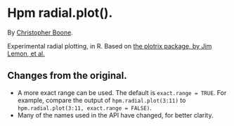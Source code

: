 # Hpm radial.plot(). #

By [Christopher Boone][1].

Experimental radial plotting, in R. Based on [the plotrix package, by Jim Lemon, et al.][2]


## Changes from the original. ##

  

- A more exact range can be used. The default is `exact.range = TRUE`. For example, compare the output of `hpm.radial.plot(3:11)` to `hpm.radial.plot(3:11, exact.range = FALSE)`.
- Many of the names used in the API have changed, for better clarity.


[1]: http://hypsometry.com
[2]: http://cran.r-project.org/web/packages/plotrix/index.html
